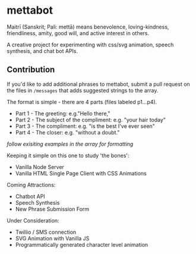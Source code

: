 # mettabot
Maitrī (Sanskrit; Pali: mettā) means benevolence, loving-kindness, friendliness, amity, good will, and active interest in others.

A creative project for experimenting with css/svg animation, speech synthesis, and chat bot APIs. 

## Contribution
If you'd like to add additional phrases to mettabot, submit a pull request on the files in `/messages` that adds suggested strings to the array. 

The format is simple - there are 4 parts (files labeled p1...p4). 
- Part 1 - The greeting: e.g."Hello there,"
- Part 2 - The subject of the compliment: e.g. "your hair today"
- Part 3 - The compliment: e.g. "is the best I've ever seen"
- Part 4 - The closer: e.g. "without a doubt."

*follow exisiting examples in the array for formatting*

Keeping it simple on this one to study 'the bones':

- Vanilla Node Server
- Vanilla HTML Single Page Client with CSS Animations

Coming Attractions:

- Chatbot API
- Speech Synthesis
- New Phrase Submission Form

Under Consideration:

- Twillio / SMS connection
- SVG Animation with Vanilla JS
- Programmatically generated character level animation
